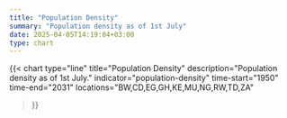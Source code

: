 ```yaml
---
title: "Population Density"
summary: "Population density as of 1st July"
date: 2025-04-05T14:19:04+03:00
type: chart
---
```


{{< chart
    type="line"
    title="Population Density"
    description="Population density as of 1st July."
    indicator="population-density"
    time-start="1950"
    time-end="2031"
    locations="BW,CD,EG,GH,KE,MU,NG,RW,TD,ZA"
>}}
